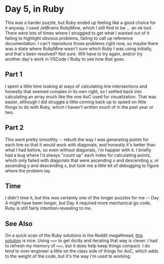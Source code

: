 # Day 5, in Ruby

This was a harder puzzle, but Ruby ended up feeling like a good choice for it anyway. I used JetBrains RubyMine, which I still find to be ... an ok tool. There were lots of times where I struggled to get what I wanted out of it failing to highlight obvious problems, failing to call up reference documentation. I can't reproduce those problems right now, so maybe there was a state where RubyMine wasn't sure which Ruby I was using initially, and that's been resolved? Not sure. Will have to try again, and/or try another day's work in VSCode / Ruby to see how that goes.

## Part 1
I spent a little time looking at ways of calculating line intersections and honestly that seemed complex in its own right, so I settled back into calculating an array much like the one AoC used for visualization. That was easier, although I did struggle a little coming back up to speed on little things to do with Ruby, which I haven't written much of in the past year or two.

## Part 2
This went pretty smoothly -- rebuilt the way I was generating points for each line so that it would work with diagonals, and honestly it's better than what I had before, so even without diagonals, i'm happier with it. I briefly had a bug where I'd always "count up" each index for calculating points, which only failed with diagonals that were ascending x and descending y, or ascending y and descending x, but took me a little bit of debugging to figure where the problem lay.

## Time
I didn't time it, but this was certainly one of the longer puzzles for me -- Day 4 might have been longer, but Day 4 required more mechanical go code, Ruby is still fairly intention-revealing to me.

## See Also
On a quick scan of the Ruby solutions in the Reddit megathread, [this solution](https://github.com/ciscou/aoc/blob/master/2021/05.rb) is nice. Using `<=>` to get dx/dy and iterating that way is clever. I had to refresh my memory of `<=>`, but it does help keep things compact. I do tend to over-engineer a little on the class side of things for AoC, which adds to the weight of the code, but it's the way I'm used to working.